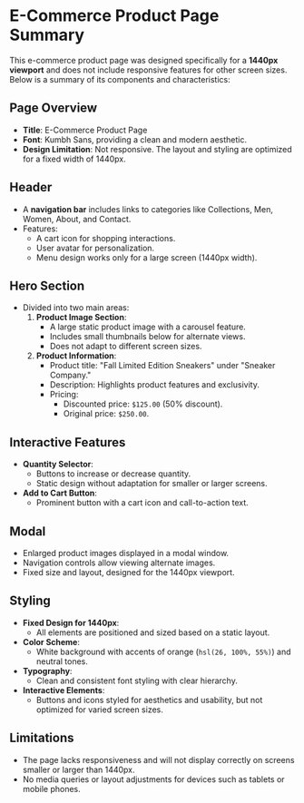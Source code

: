 # E-Commerce Product Page Summary

This e-commerce product page was designed specifically for a **1440px viewport** and does not include responsive features for other screen sizes. Below is a summary of its components and characteristics:

## Page Overview
- **Title**: E-Commerce Product Page
- **Font**: Kumbh Sans, providing a clean and modern aesthetic.
- **Design Limitation**: Not responsive. The layout and styling are optimized for a fixed width of 1440px.

## Header
- A **navigation bar** includes links to categories like Collections, Men, Women, About, and Contact.
- Features:
  - A cart icon for shopping interactions.
  - User avatar for personalization.
  - Menu design works only for a large screen (1440px width).

## Hero Section
- Divided into two main areas:
  1. **Product Image Section**:
     - A large static product image with a carousel feature.
     - Includes small thumbnails below for alternate views.
     - Does not adapt to different screen sizes.
  2. **Product Information**:
     - Product title: "Fall Limited Edition Sneakers" under "Sneaker Company."
     - Description: Highlights product features and exclusivity.
     - Pricing:
       - Discounted price: `$125.00` (50% discount).
       - Original price: `$250.00`.

## Interactive Features
- **Quantity Selector**:
  - Buttons to increase or decrease quantity.
  - Static design without adaptation for smaller or larger screens.
- **Add to Cart Button**:
  - Prominent button with a cart icon and call-to-action text.

## Modal
- Enlarged product images displayed in a modal window.
- Navigation controls allow viewing alternate images.
- Fixed size and layout, designed for the 1440px viewport.

## Styling
- **Fixed Design for 1440px**:
  - All elements are positioned and sized based on a static layout.
- **Color Scheme**:
  - White background with accents of orange (`hsl(26, 100%, 55%)`) and neutral tones.
- **Typography**:
  - Clean and consistent font styling with clear hierarchy.
- **Interactive Elements**:
  - Buttons and icons styled for aesthetics and usability, but not optimized for varied screen sizes.

## Limitations
- The page lacks responsiveness and will not display correctly on screens smaller or larger than 1440px.
- No media queries or layout adjustments for devices such as tablets or mobile phones.
